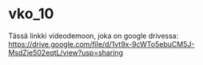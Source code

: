 # vko_10
Tässä linkki videodemoon, joka on google drivessa:
https://drive.google.com/file/d/1vt9x-9cWTo5ebuCM5J-MsdZje502eqtL/view?usp=sharing
